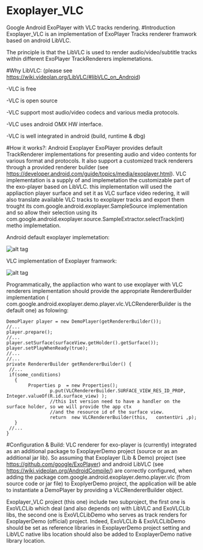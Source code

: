 # Exoplayer_VLC
Google Android ExoPlayer with VLC tracks rendering. 
#Introduction
Exoplayer_VLC is an implementation of ExoPlayer Tracks renderer framwork based on android LibVLC. 

The principle is that the LibVLC is used to render audio/video/subtitle tracks within different ExoPlayer TrackRenderers implemetations.

#Why LibVLC:
(please see https://wiki.videolan.org/LibVLC/#libVLC_on_Android)

-VLC is free

-VLC is open source

-VLC support most audio/video codecs and various media protocols. 

-VLC uses android OMX HW interface.

-VLC is well integrated in android (build, runtime & dbg)

#How it works?:
Android Exoplayer 
ExoPlayer provides default TrackRenderer implementations for presenting audio and video contents for various format and protocols. It also support a customized track renderers through a provided  renderer builder (see https://developer.android.com/guide/topics/media/exoplayer.html). VLC implementation is a supply of and implemetation the customizable part of the exo-player based on LibVLC. this implementation will used the appliaction player surface and set it as VLC surface video redering, it will also translate available VLC tracks to exoplayer tracks and export them trought its com.google.android.exoplayer.SampleSource implementation and so allow their selection using its  com.google.android.exoplayer.source.SampleExtractor.selectTrack(int) metho implemetation.

Android default exoplayer implemetation:

![alt tag](https://developer.android.com/images/exoplayer/object-model.png)

VLC implementation of Exoplayer framwork:

![alt tag](https://github.com/tyazid/Exoplayer_VLC/blob/master/doc/diag1.png)

Programmatically, the appliaction who want to use exoplayer with VLC renderers implementation should provide the appropriate RendererBuilder implementation ( com.google.android.exoplayer.demo.player.vlc.VLCRendererBuilder is the default one) as folowing:
 

```
DemoPlayer player = new DemoPlayer(getRendererBuilder());
//...
player.prepare();
//...
player.setSurface(surfaceView.getHolder().getSurface());
player.setPlayWhenReady(true);
//...
//...
private RendererBuilder getRendererBuilder() {
 //...
 if(some_conditions)
   {	
        Properties p  = new Properties();
				p.put(VLCRendererBuilder.SURFACE_VIEW_RES_ID_PROP,  Integer.valueOf(R.id.surface_view) );
				//this 1st version need to have a handler on the surface holder, so we will provide the app ctx 
				//and the resource id of the surface view.
				return  new VLCRendererBuilder(this,   contentUri ,p);
   }
 //...
}
```
#Configuration & Build:
VLC renderer for exo-player is (currently) integrated as an additional package to ExoplayerDemo project (source or as an additional jar lib). So assuming that Exoplayer (Lib & Demo) project  (see https://github.com/google/ExoPlayer) and android LibVLC (see https://wiki.videolan.org/AndroidCompile/) are correctly configured, when adding the package com.google.android.exoplayer.demo.player.vlc (from source code or jar file) to ExoplyerDemo project, the application will be able to instantiate a DemoPlayer by providing a VLCRendererBuilder object. 

Exoplayer_VLC project (this one) include two subproject, the first one is ExoVLCLib which deal (and also depends on) with LibVLC and ExoVLCLib libs, the second one is ExoVLCLibDemo who serves as track renders for ExoplayerDemo (official) project. Indeed, ExoVLCLib & ExoVLCLibDemo should be set as reference libraries in ExoplayerDemo project setting and LibVLC native libs location should also be added to ExoplayerDemo native library location.
